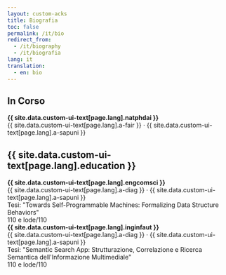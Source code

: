 ```yaml
---
layout: custom-acks
title: Biografia
toc: false
permalink: /it/bio
redirect_from:
  - /it/biography
  - /it/biografia
lang: it
translation: 
  - en: bio
---
```


## In Corso

<div class="editem">
    <div class="edname"><strong>{{ site.data.custom-ui-text[page.lang].natphdai }}</strong></div>
    <div class="edinfo">{{ site.data.custom-ui-text[page.lang].a-fair }} &#xB7; {{ site.data.custom-ui-text[page.lang].a-sapuni }}</div>
</div>

## {{ site.data.custom-ui-text[page.lang].education }}

<div class="editem">
    <div class="edname"><strong>{{ site.data.custom-ui-text[page.lang].engcomsci }}</strong></div>
    <div class="edinfo">{{ site.data.custom-ui-text[page.lang].a-diag }} &#xB7; {{ site.data.custom-ui-text[page.lang].a-sapuni }}</div>
    <div class="edinfo">Tesi: "Towards Self-Programmable Machines: Formalizing Data Structure Behaviors"</div>
    <div class="edinfo">110 e lode/110</div>
</div>

<div class="editem">
    <div class="edname"><strong>{{ site.data.custom-ui-text[page.lang].inginfaut }}</strong></div>
    <div class="edinfo">{{ site.data.custom-ui-text[page.lang].a-diag }} &#xB7; {{ site.data.custom-ui-text[page.lang].a-sapuni }}</div>
    <div class="edinfo">Tesi: "Semantic Search App: Strutturazione, Correlazione e Ricerca Semantica dell'Informazione Multimediale"</div>
    <div class="edinfo">110 e lode/110</div>
</div>